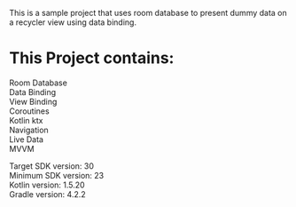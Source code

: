 This is a sample project that uses room database to present dummy data on a recycler view using data binding. <br />

# This Project contains:
Room Database <br />
Data Binding <br />
View Binding <br />
Coroutines <br />
Kotlin ktx <br />
Navigation <br />
Live Data <br />
MVVM <br />

Target SDK version: 30 <br />
Minimum SDK version: 23 <br />
Kotlin version: 1.5.20 <br />
Gradle version: 4.2.2 <br />